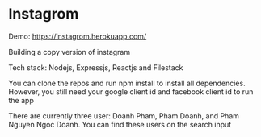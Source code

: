 <h1>Instagrom</h1>
Demo: <a href="https://instagrom.herokuapp.com/">https://instagrom.herokuapp.com/</a>
<p>Building a copy version of instagram</p>
<p>Tech stack: Nodejs, Expressjs, Reactjs and Filestack<p>
<p>You can clone the repos and run npm install to install all dependencies. However, you still need your google client id and facebook client id to run the app</p>
<p>There are currently three user: Doanh Pham, Pham Doanh, and Pham Nguyen Ngoc Doanh. You can find these users on the search input</p>
